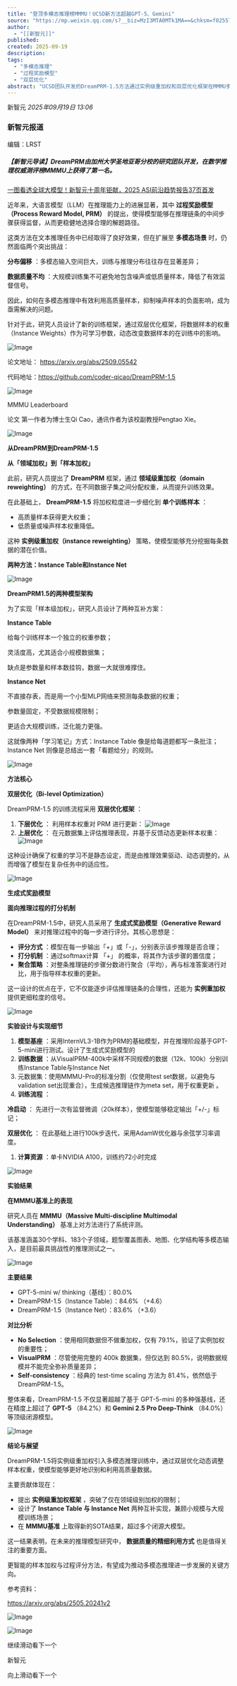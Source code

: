 ```yaml
---
title: "登顶多模态推理榜MMMU！UCSD新方法超越GPT-5、Gemini"
source: "https://mp.weixin.qq.com/s?__biz=MzI3MTA0MTk1MA==&chksm=f02557ca19154a72d355a02c4d07cd290c1b20bec2f2a03713968e07cf4713723dac3949f931&idx=3&mid=2652629062&sn=e51a6f5362216bdb5a2ffb88d5a8e7ee#rd"
author:
  - "[[新智元]]"
published:
created: 2025-09-19
description:
tags:
  - "多模态推理"
  - "过程奖励模型"
  - "双层优化"
abstract: "UCSD团队开发的DreamPRM-1.5方法通过实例级重加权和双层优化框架在MMMU多模态推理基准上超越GPT-5和Gemini等顶级模型获得第一名。"
---
```

新智元 *2025年09月19日 13:06*

### 新智元报道

编辑：LRST

##### 【新智元导读】DreamPRM由加州大学圣地亚哥分校的研究团队开发，在数学推理权威测评榜MMMU上获得了第一名。

[一图看透全球大模型！新智元十周年钜献，2025 ASI前沿趋势报告37页首发](https://mp.weixin.qq.com/s?__biz=MzI3MTA0MTk1MA==&mid=2652625640&idx=1&sn=599fde2abe811219a22711fe44172c70&scene=21#wechat_redirect)

近年来，大语言模型（LLM）在推理能力上的进展显著，其中 **过程奖励模型（Process Reward Model, PRM）** 的提出，使得模型能够在推理链条的中间步骤获得监督，从而更稳健地选择合理的解题路径。

这类方法在文本推理任务中已经取得了良好效果，但在扩展至 **多模态场景** 时，仍然面临两个突出挑战：

**分布偏移** ：多模态输入空间巨大，训练与推理分布往往存在显著差异；

**数据质量不均** ：大规模训练集不可避免地包含噪声或低质量样本，降低了有效监督信号。

因此，如何在多模态推理中有效利用高质量样本，抑制噪声样本的负面影响，成为亟需解决的问题。

针对于此，研究人员设计了新的训练框架，通过双层优化框架，将数据样本的权重（Instance Weights）作为可学习参数，动态改变数据样本的在训练中的影响。  

![Image](https://mmbiz.qpic.cn/sz_mmbiz_png/UicQ7HgWiaUb15K4W3WQaglVVFjdBLwiaOiaqBGUKoibWdlmLtz78JAILN3m2icWdRzEoDsWAfIC6H44EgzLGTcT5nbQ/640?wx_fmt=png&from=appmsg&watermark=1&tp=webp&wxfrom=5&wx_lazy=1#imgIndex=1)

论文地址： https://arxiv.org/abs/2509.05542

代码地址：https://github.com/coder-qicao/DreamPRM-1.5

![Image](https://mmbiz.qpic.cn/sz_mmbiz_png/UicQ7HgWiaUb15K4W3WQaglVVFjdBLwiaOiajQ82aVT2UeOIW1RMRyQBUqIuXOiaD4nU0wQToStJdmibrqctibBFYIg9Q/640?wx_fmt=png&from=appmsg&watermark=1&tp=webp&wxfrom=5&wx_lazy=1#imgIndex=2)

MMMU Leaderboard

论文 第一作者为博士生Qi Cao，通讯作者为该校副教授Pengtao Xie。

  

  

![Image](https://mmbiz.qpic.cn/sz_mmbiz_png/UicQ7HgWiaUb3uEdSPKrwGNmZEOaaGyzVvZ8dTtE9jU1rFsda3llYbCZpmWfiazUYjWBLTGvlPpXucH8Q0lEUJN3Q/640?wx_fmt=png&from=appmsg&tp=webp&wxfrom=5&wx_lazy=1#imgIndex=3)

**从DreamPRM到DreamPRM-1.5**

**从「领域加权」到「样本加权」**

此前，研究人员提出了 **DreamPRM** 框架，通过 **领域级重加权（domain reweighting）** 的方式，在不同数据子集之间分配权重，从而提升训练效果。

在此基础上， **DreamPRM-1.5** 将加权粒度进一步细化到 **单个训练样本** ：

- 高质量样本获得更大权重；
- 低质量或噪声样本权重降低。

这种 **实例级重加权（instance reweighting）** 策略，使模型能够充分挖掘每条数据的潜在价值。

**两种方法：Instance Table和Instance Net**

![Image](https://mmbiz.qpic.cn/sz_mmbiz_png/UicQ7HgWiaUb15K4W3WQaglVVFjdBLwiaOiaXjR5reWqbfy95R3CChrCjhoHldZF44sYUdNXI1PnaHAj4YqpySETwg/640?wx_fmt=png&from=appmsg&watermark=1&tp=webp&wxfrom=5&wx_lazy=1#imgIndex=5)

**DreamPRM1.5的两种模型架构**

为了实现「样本级加权」，研究人员设计了两种互补方案：

**Instance Table**

给每个训练样本一个独立的权重参数；

灵活度高，尤其适合小规模数据集；

缺点是参数量和样本数挂钩，数据一大就很难撑住。

**Instance Net**

不直接存表，而是用一个小型MLP网络来预测每条数据的权重；

参数量固定，不受数据规模限制；

更适合大规模训练，泛化能力更强。

这就像两种「学习笔记」方式：Instance Table 像是给每道题都写一条批注；Instance Net 则像是总结出一套「看题给分」的规则。

  

![Image](https://mmbiz.qpic.cn/sz_mmbiz_png/UicQ7HgWiaUb3uEdSPKrwGNmZEOaaGyzVvZ8dTtE9jU1rFsda3llYbCZpmWfiazUYjWBLTGvlPpXucH8Q0lEUJN3Q/640?wx_fmt=png&from=appmsg&tp=webp&wxfrom=5&wx_lazy=1#imgIndex=6)

**方法核心**

**双层优化（Bi-level Optimization）**

DreamPRM-1.5 的训练流程采用 **双层优化框架** ：

1. **下层优化** ： 利用样本权重对 PRM 进行更新：
![Image](https://mmbiz.qpic.cn/sz_mmbiz_png/UicQ7HgWiaUb15K4W3WQaglVVFjdBLwiaOia9T5gvvh1xwicpRQ7WASbySlI1SlNPNes5M1UOsd3ibgynhUCiaNEMrZSw/640?wx_fmt=png&from=appmsg&tp=webp&wxfrom=5&wx_lazy=1#imgIndex=7)
1. **上层优化** ： 在元数据集上评估推理表现，并基于反馈动态更新样本权重：
![Image](https://mmbiz.qpic.cn/sz_mmbiz_png/UicQ7HgWiaUb15K4W3WQaglVVFjdBLwiaOiafU3wYiaLhmvYgnJ8cK7ePc9JLYarTLhkcPMBzzZdyONm2ly5dm8vYKQ/640?wx_fmt=png&from=appmsg&tp=webp&wxfrom=5&wx_lazy=1#imgIndex=8)

这种设计确保了权重的学习不是静态设定，而是由推理效果驱动、动态调整的，从而增强了模型在复杂任务中的适应性。

  

![Image](https://mmbiz.qpic.cn/sz_mmbiz_png/UicQ7HgWiaUb3uEdSPKrwGNmZEOaaGyzVvZ8dTtE9jU1rFsda3llYbCZpmWfiazUYjWBLTGvlPpXucH8Q0lEUJN3Q/640?wx_fmt=png&from=appmsg&tp=webp&wxfrom=5&wx_lazy=1#imgIndex=9)

**生成式奖励模型**

**面向推理过程的打分机制**

在DreamPRM-1.5中，研究人员采用了 **生成式奖励模型（Generative Reward Model）** 来对推理过程中的每一步进行评分。其核心思想是：

- **评分方式** ：模型在每一步输出「+」或「-」，分别表示该步推理是否合理；
- **打分机制** ：通过softmax计算 「+」 的概率，将其作为该步骤的置信度；
- **聚合策略** ：对整条推理链的步骤分数进行聚合（平均），再与标准答案进行对比，用于指导样本权重的更新。

这一设计的优点在于，它不仅能逐步评估推理链条的合理性，还能为 **实例重加权** 提供更细粒度的信号。

  

![Image](https://mmbiz.qpic.cn/sz_mmbiz_png/UicQ7HgWiaUb3uEdSPKrwGNmZEOaaGyzVvZ8dTtE9jU1rFsda3llYbCZpmWfiazUYjWBLTGvlPpXucH8Q0lEUJN3Q/640?wx_fmt=png&from=appmsg&tp=webp&wxfrom=5&wx_lazy=1#imgIndex=10)

**实验设计与实现细节**

1. **模型基座** ：采用InternVL3-1B作为PRM的基础模型，并在推理阶段基于GPT-5-mini进行测试。设计了生成式奖励模型的
2. **训练数据** ：从VisualPRM-400k中采样不同规模的数据（12k、100k）分别训练Instance Table与Instance Net
3. 元数据集：使用MMMU-Pro的标准分割（仅使用test set数据，以避免与validation set出现重合），生成候选推理链作为meta set，用于权重更新 。
4. **训练流程** ：

**冷启动** ： 先进行一次有监督微调（20k样本），使模型能够稳定输出「+/-」标记；

**双层优化** ： 在此基础上进行100k步迭代，采用AdamW优化器与余弦学习率调度。

1. **计算资源** ：单卡NVIDIA A100，训练约72小时完成

  

![Image](https://mmbiz.qpic.cn/sz_mmbiz_png/UicQ7HgWiaUb3uEdSPKrwGNmZEOaaGyzVvZ8dTtE9jU1rFsda3llYbCZpmWfiazUYjWBLTGvlPpXucH8Q0lEUJN3Q/640?wx_fmt=png&from=appmsg&tp=webp&wxfrom=5&wx_lazy=1#imgIndex=11)

**实验结果**

**在MMMU基准上的表现**

研究人员在 **MMMU（Massive Multi-discipline Multimodal Understanding）** 基准上对方法进行了系统评测。

该基准涵盖30个学科、183个子领域，题型覆盖图表、地图、化学结构等多模态输入，是目前最具挑战性的推理测试之一。

![Image](https://mmbiz.qpic.cn/sz_mmbiz_png/UicQ7HgWiaUb15K4W3WQaglVVFjdBLwiaOiaS4ibv6n5sfWmp3qhL096QBAGF9AmxF5ZTctNqr9UukHMoDQ86GRiaiaOg/640?wx_fmt=png&from=appmsg&watermark=1&tp=webp&wxfrom=5&wx_lazy=1#imgIndex=12)

**主要结果**

- GPT-5-mini w/ thinking（基线）：80.0%
- DreamPRM-1.5（Instance Table）：84.6% （+4.6）
- DreamPRM-1.5（Instance Net）：83.6% （+3.6）

**对比分析**

- **No Selection** ：使用相同数据但不做重加权，仅有 79.1%，验证了实例加权的重要性；
- **VisualPRM** ：尽管使用完整的 400k 数据集，但仅达到 80.5%，说明数据规模并不能完全弥补质量差异；
- **Self-consistency** ：经典的 test-time scaling 方法为 81.4%，依然低于 DreamPRM-1.5。

整体来看，DreamPRM-1.5 不仅显著超越了基于 GPT-5-mini 的多种强基线，还在精度上超过了 **GPT-5** （84.2%）和 **Gemini 2.5 Pro Deep-Think** （84.0%）等顶级闭源模型。

  

![Image](https://mmbiz.qpic.cn/sz_mmbiz_png/UicQ7HgWiaUb3uEdSPKrwGNmZEOaaGyzVvZ8dTtE9jU1rFsda3llYbCZpmWfiazUYjWBLTGvlPpXucH8Q0lEUJN3Q/640?wx_fmt=png&from=appmsg&tp=webp&wxfrom=5&wx_lazy=1#imgIndex=15)

**结论与展望**

DreamPRM-1.5将实例级重加权引入多模态推理训练中，通过双层优化动态调整样本权重，使模型能够更好地识别和利用高质量数据。

主要贡献体现在：

- 提出 **实例级重加权框架** ，突破了仅在领域级别加权的限制；
- 设计了 **Instance Table 与 Instance Net** 两种互补实现，兼顾小规模与大规模训练场景；
- 在 **MMMU基准** 上取得新的SOTA结果，超过多个闭源大模型。

这一结果表明，在未来的推理模型研究中， **数据质量的精细利用方式** 也是值得关注的重要方面。

更智能的样本加权与过程评分方法，有望成为推动多模态推理进一步发展的关键方向。

参考资料：  

https://arxiv.org/abs/2505.20241v2

  

![Image](https://mmbiz.qpic.cn/sz_mmbiz_jpg/UicQ7HgWiaUb0vicIKdOuicRLB5b2ibxv5WBxiarOEesr9bUjIiaRVpuBToxy63Sfr7ZfEoqYflaLF6zy7ucMXxw6OYibw/640?wx_fmt=jpeg&from=appmsg&watermark=1&tp=webp&wxfrom=5&wx_lazy=1#imgIndex=16)

![Image](https://mmbiz.qpic.cn/sz_mmbiz_jpg/UicQ7HgWiaUb0vicIKdOuicRLB5b2ibxv5WBxsv6eWBla9o63pWmDZiaUGic3LffeN8b6svYkJMspkgCSNeIctquaibhpw/640?wx_fmt=jpeg&from=appmsg&watermark=1&tp=webp&wxfrom=5&wx_lazy=1#imgIndex=17)

  

继续滑动看下一个

新智元

向上滑动看下一个